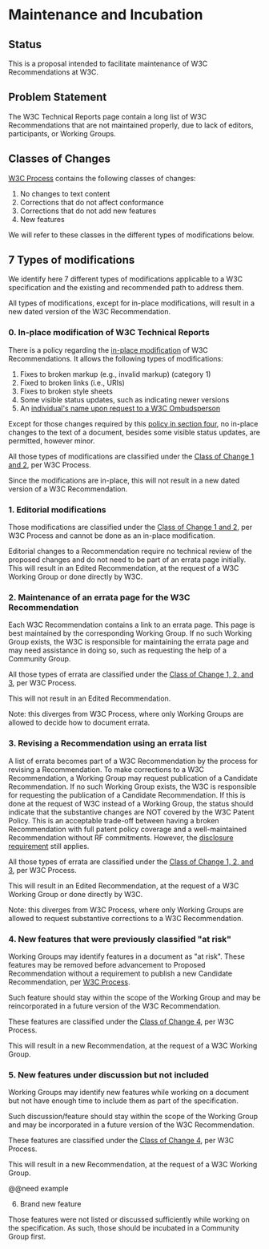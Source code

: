 # Maintenance and Incubation

## Status

This is a proposal intended to facilitate maintenance of W3C Recommendations at W3C.

## Problem Statement

The W3C Technical Reports page contain a long list of W3C Recommendations that are not maintained properly, due to lack of editors, participants, or Working Groups.

## Classes of Changes

[W3C Process](https://www.w3.org/policies/process/#correction-classes) contains the following classes of changes:

1. No changes to text content
2. Corrections that do not affect conformance
3. Corrections that do not add new features
4. New features

We will refer to these classes in the different types of modifications below.

## 7 Types of modifications

We identify here 7 different types of modifications applicable to a W3C specification and the existing and recommended path to address them.

All types of modifications, except for in-place modifications, will result in a new dated version of the W3C Recommendation.

### 0. In-place modification of W3C Technical Reports

There is a policy regarding the [in-place modification](https://www.w3.org/2003/01/republishing/) of W3C Recommendations. It allows the following types of modifications:

1. Fixes to broken markup (e.g., invalid markup) (category 1)
2. Fixed to broken links (i.e., URIs)
3. Fixes to broken style sheets
4. Some visible status updates, such as indicating newer versions
5. An [individual's name upon request to a W3C Ombudsperson](https://www.w3.org/2016/02/trans-rec-edit.html)

Except for those changes required by this [policy in section four](https://www.w3.org/2003/01/republishing/), no in-place changes to the text of a document, besides some visible status updates, are permitted, however minor.

All those types of modifications are classified under the [Class of Change 1 and 2](https://www.w3.org/policies/process/#correction-classes), per W3C Process.

Since the modifications are in-place, this will not result in a new dated version of a W3C Recommendation.


### 1. Editorial modifications

Those modifications are classified under the [Class of Change 1 and 2](https://www.w3.org/policies/process/#correction-classes), per W3C Process and cannot be done as an in-place modification.

Editorial changes to a Recommendation require no technical review of the proposed changes and do not need to be part of an errata page initially. This will result in an Edited Recommendation, at the request of a W3C Working Group or done directly by W3C.

### 2. Maintenance of an errata page for the W3C Recommendation

Each W3C Recommendation contains a link to an errata page. This page is best maintained by the corresponding Working Group. If no such Working Group exists, the W3C is responsible for maintaining the errata page and may need assistance in doing so, such as requesting the help of a Community Group.

All those types of errata are classified under the [Class of Change 1, 2, and 3](https://www.w3.org/policies/process/#correction-classes), per W3C Process.

This will not result in an Edited Recommendation.

Note: this diverges from W3C Process, where only Working Groups are allowed to decide how to document errata.

### 3. Revising a Recommendation using an errata list

A list of errata becomes part of a W3C Recommendation by the process for revising a Recommendation. To make corrections to a W3C Recommendation, a Working Group may request publication of a Candidate Recommendation. If no such Working Group exists, the W3C is responsible for requesting the publication of a Candidate Recommendation. If this is done at the request of W3C instead of a Working Group, the status should indicate that the substantive changes are NOT covered by the W3C Patent Policy. This is an acceptable trade-off between having a broken Recommendation with full patent policy coverage and a well-maintained Recommendation without RF commitments. However, the [disclosure requirement](https://www.w3.org/policies/patent-policy/#sec-disclosure-requirements) still applies.

All those types of errata are classified under the [Class of Change 1, 2, and 3](https://www.w3.org/policies/process/#correction-classes), per W3C Process.

This will result in an Edited Recommendation, at the request of a W3C Working Group or done directly by W3C.

Note: this diverges from W3C Process, where only Working Groups are allowed to request substantive corrections to a W3C Recommendation.

### 4. New features that were previously classified "at risk"

Working Groups may identify features in a document as "at risk". These features may be removed before advancement to Proposed Recommendation without a requirement to publish a new Candidate Recommendation, per [W3C Process](https://www.w3.org/policies/process/#candidate-rec).

Such feature should stay within the scope of the Working Group and may be reincorporated in a future version of the W3C Recommendation.

These features are classified under the [Class of Change 4](https://www.w3.org/policies/process/#correction-classes), per W3C Process.

This will result in a new Recommendation, at the request of a W3C Working Group.

### 5. New features under discussion but not included

Working Groups may identify new features while working on a document but not have enough time to include them as part of the specification.

Such discussion/feature should stay within the scope of the Working Group and may be incorporated in a future version of the W3C Recommendation.

These features are classified under the [Class of Change 4](https://www.w3.org/policies/process/#correction-classes), per W3C Process.

This will result in a new Recommendation, at the request of a W3C Working Group.

@@need example

6. Brand new feature

Those features were not listed or discussed sufficiently while working on the specification. As such, those should be incubated in a Community Group first.
